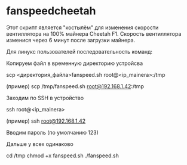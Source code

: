 # fanspeedcheetah

Этот скрипт является "костылём" для изменения скорости вентиллятора на 100% майнера Cheetah F1.
Скорость вентиллятора изменися через 6 минут после загрузки майнера.

Для линукс пользователей последовательность команд:

Копируем файл в временную директорию устройсва

scp <директория_файла>fanspeed.sh root@<ip_mainera>:/tmp

(пример)
scp /tmp/fanspeed.sh root@192.168.1.42:/tmp

Заходим по SSH в устройство

ssh root@<ip_mainera>

(пример)
ssh root@192.168.1.42

Вводим пароль (по умолчанию 123)

Дальше у всех одинаково

cd /tmp
chmod +x fanspeed.sh
./fanspeed.sh

[](http://)
